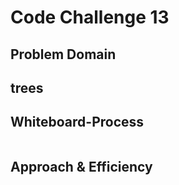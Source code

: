 # Code Challenge 13

## Problem Domain

## trees

## Whiteboard-Process

![]()

## Approach & Efficiency
